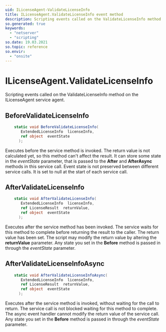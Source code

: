 ```yaml
---
uid: ILicenseAgent-ValidateLicenseInfo
title: ILicenseAgent.ValidateLicenseInfo event method
description: Scripting events called on the ValidateLicenseInfo method on the ILicenseAgent service agent.
so.generated: true
keywords:
  - "netserver"
  - "scripting"
so.date: 19.03.2021
so.topic: reference
so.envir:
  - "onsite"
---
```

# ILicenseAgent.ValidateLicenseInfo

Scripting events called on the <see cref='M:SuperOffice.CRM.Services.ILicenseAgent.ValidateLicenseInfo'>ValidateLicenseInfo</see> method on the <see cref='ILicenseAgent'>ILicenseAgent</see>  service agent.

## BeforeValidateLicenseInfo
```cs
    static void BeforeValidateLicenseInfo(
       ExtendedLicenseInfo  licenseInfo,
       ref object  eventState
      );
```
Executes before the service method is invoked.
The return value is not calculated yet, so this method can't affect the result.
It can store some state in the *eventState* parameter, that is passed to the **After** and **AfterAsync** methods in this service call.
Event state is not preserved between different service calls. It is set to null at the start of each service call.
## AfterValidateLicenseInfo
```cs
    static void AfterValidateLicenseInfo(
       ExtendedLicenseInfo  licenseInfo,
       ref LicenseResult  returnValue,
       ref object  eventState
      );
```
Executes after the service method has been invoked. The service waits for this method to complete before returning the result to the caller.
The return value has been set. The script may modify the return value by altering the **returnValue** parameter.
Any state you set in the **Before** method is passed in through the *eventState* parameter.
## AfterValidateLicenseInfoAsync
```cs
    static void AfterValidateLicenseInfoAsync(
       ExtendedLicenseInfo  licenseInfo,
       ref LicenseResult  returnValue,
       ref object  eventState
      );
```
Executes after the service method is invoked, without waiting for the call to return.
The service call is not blocked waiting for this method to complete.
The async event handler cannot modify the return value of the service call.
Any state you set in the **Before** method is passed in through the *eventState* parameter.

